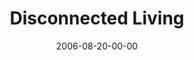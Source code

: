 ---
layout: message
category: message
series: "Hard Wired"
title: "Disconnected Living"
date: 2006-08-20-00-00
message_id: 55
audio-description: "Life would be much more convenient if we could compartmentalize it into distinct and separate pieces&#58; home and work, play and personal, spiritual and non-spiritual. But reality is that separation is impossible. Everything is connected. If even one thing i"
audio: "http://www.crossroads.net/audio/2006/2006_08_Hard_Wired/Hard_Wired_02_Disconnected_Living_08-20-03_Tome.mp3"
audio-title: "Disconnected Living"
audio-duration: "41:18"
---